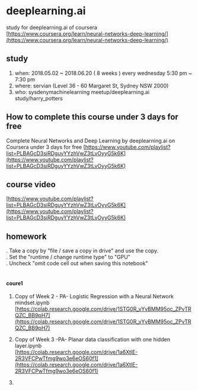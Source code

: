 # deeplearning.ai
study for deeplearning.ai of coursera <br>
[https://www.coursera.org/learn/neural-networks-deep-learning/](https://www.coursera.org/learn/neural-networks-deep-learning/)

## study
1. when: 2018.05.02 ~ 2018.06.20 ( 8 weeks ) every wednesday 5:30 pm ~ 7:30 pm
2. where: servian (Level 36 - 60 Margaret St, Sydney NSW 2000)
3. who: sysdenymachinelearning meetup/deeplearning.ai study/harry_potters

## How to complete this course under 3 days for free
Complete Neural Networks and Deep Learning by deeplearning.ai on Coursera under 3 days for free
[https://www.youtube.com/playlist?list=PLBAGcD3siRDguyYYzhVwZ3tLvOyyG5k6K](https://www.youtube.com/playlist?list=PLBAGcD3siRDguyYYzhVwZ3tLvOyyG5k6K)

## course video
[https://www.youtube.com/playlist?list=PLBAGcD3siRDguyYYzhVwZ3tLvOyyG5k6K](https://www.youtube.com/playlist?list=PLBAGcD3siRDguyYYzhVwZ3tLvOyyG5k6K)

## homework
. Take a copy by "file / save a copy in drive" and use the copy.<br/>
. Set the "runtime / change runtime type" to "GPU"<br/> 
. Uncheck "omit code cell out when saving this notebook"<br/><br/>

#### coure1
1. Copy of Week 2 - PA- Logistic Regression with a Neural Network mindset.ipynb<br/>
[https://colab.research.google.com/drive/1STG0R_vYvBMM95oc_ZPvTRQZC_BB9pH7](https://colab.research.google.com/drive/1STG0R_vYvBMM95oc_ZPvTRQZC_BB9pH7)

2. Copy of Week 3 -PA- Planar data classification with one hidden layer.ipynb<br>
[https://colab.research.google.com/drive/1a6XtlE-2R3VFCPwTfmg9wo3e6eOS60f1](https://colab.research.google.com/drive/1a6XtlE-2R3VFCPwTfmg9wo3e6eOS60f1)

3. 

